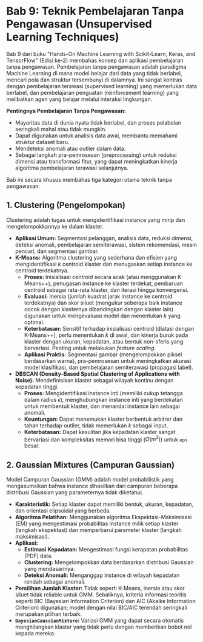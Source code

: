 # Bab 9: Teknik Pembelajaran Tanpa Pengawasan (Unsupervised Learning Techniques)

Bab 9 dari buku "Hands-On Machine Learning with Scikit-Learn, Keras, and TensorFlow" (Edisi ke-2) membahas konsep dan aplikasi pembelajaran tanpa pengawasan. Pembelajaran tanpa pengawasan adalah paradigma Machine Learning di mana model belajar dari data yang tidak berlabel, mencari pola dan struktur tersembunyi di dalamnya. Ini sangat kontras dengan pembelajaran terawasi (supervised learning) yang memerlukan data berlabel, dan pembelajaran penguatan (reinforcement learning) yang melibatkan agen yang belajar melalui interaksi lingkungan.

**Pentingnya Pembelajaran Tanpa Pengawasan:**
* Mayoritas data di dunia nyata tidak berlabel, dan proses pelabelan seringkali mahal atau tidak mungkin.
* Dapat digunakan untuk analisis data awal, membantu memahami struktur dataset baru.
* Mendeteksi anomali atau outlier dalam data.
* Sebagai langkah pra-pemrosesan (preprocessing) untuk reduksi dimensi atau transformasi fitur, yang dapat meningkatkan kinerja algoritma pembelajaran terawasi selanjutnya.

Bab ini secara khusus membahas tiga kategori utama teknik tanpa pengawasan:

## 1. Clustering (Pengelompokan)

Clustering adalah tugas untuk mengidentifikasi instance yang mirip dan mengelompokkannya ke dalam klaster.
* **Aplikasi Umum:** Segmentasi pelanggan, analisis data, reduksi dimensi, deteksi anomali, pembelajaran semiterawasi, sistem rekomendasi, mesin pencari, dan segmentasi gambar.
* **K-Means:** Algoritma clustering yang sederhana dan efisien yang mengidentifikasi $k$ centroid klaster dan menugaskan setiap instance ke centroid terdekatnya.
    * **Proses:** Inisialisasi centroid secara acak (atau menggunakan K-Means++), penugasan instance ke klaster terdekat, pembaruan centroid sebagai rata-rata klaster, dan iterasi hingga konvergensi.
    * **Evaluasi:** Inersia (jumlah kuadrat jarak instance ke centroid terdekatnya) dan skor siluet (mengukur seberapa baik instance cocok dengan klasternya dibandingkan dengan klaster lain) digunakan untuk mengevaluasi model dan menentukan $k$ yang optimal.
    * **Keterbatasan:** Sensitif terhadap inisialisasi centroid (diatasi dengan K-Means++), perlu menentukan $k$ di awal, dan kinerja buruk pada klaster dengan ukuran, kepadatan, atau bentuk non-sferis yang bervariasi. Penting untuk melakukan *feature scaling*.
    * **Aplikasi Praktis:** Segmentasi gambar (mengelompokkan piksel berdasarkan warna), pra-pemrosesan untuk meningkatkan akurasi model klasifikasi, dan pembelajaran semiterawasi (propagasi label).
* **DBSCAN (Density-Based Spatial Clustering of Applications with Noise):** Mendefinisikan klaster sebagai wilayah kontinu dengan kepadatan tinggi.
    * **Proses:** Mengidentifikasi instance inti (memiliki cukup tetangga dalam radius $\epsilon$), menghubungkan instance inti yang berdekatan untuk membentuk klaster, dan menandai instance lain sebagai anomali.
    * **Keuntungan:** Dapat menemukan klaster berbentuk arbitrer dan tahan terhadap outlier, tidak memerlukan $k$ sebagai input.
    * **Keterbatasan:** Dapat kesulitan jika kepadatan klaster sangat bervariasi dan kompleksitas memori bisa tinggi ($O(m^2)$) untuk `eps` besar.

## 2. Gaussian Mixtures (Campuran Gaussian)

Model Campuran Gaussian (GMM) adalah model probabilistik yang mengasumsikan bahwa instance dihasilkan dari campuran beberapa distribusi Gaussian yang parameternya tidak diketahui.
* **Karakteristik:** Setiap klaster dapat memiliki bentuk, ukuran, kepadatan, dan orientasi elipsoidal yang berbeda.
* **Algoritma Pelatihan:** Menggunakan algoritma Ekspektasi-Maksimisasi (EM) yang mengestimasi probabilitas instance milik setiap klaster (langkah ekspektasi) dan memperbarui parameter klaster (langkah maksimisasi).
* **Aplikasi:**
    * **Estimasi Kepadatan:** Mengestimasi fungsi kerapatan probabilitas (PDF) data.
    * **Clustering:** Mengelompokkan data berdasarkan distribusi Gaussian yang mendasarinya.
    * **Deteksi Anomali:** Menganggap instance di wilayah kepadatan rendah sebagai anomali.
* **Pemilihan Jumlah Klaster:** Tidak seperti K-Means, inersia atau skor siluet tidak reliable untuk GMM. Sebaliknya, kriteria informasi teoritis seperti BIC (Bayesian Information Criterion) dan AIC (Akaike Information Criterion) digunakan; model dengan nilai BIC/AIC terendah seringkali merupakan pilihan terbaik.
* **`BayesianGaussianMixture`:** Variasi GMM yang dapat secara otomatis menghilangkan klaster yang tidak perlu dengan memberikan bobot nol kepada mereka.
